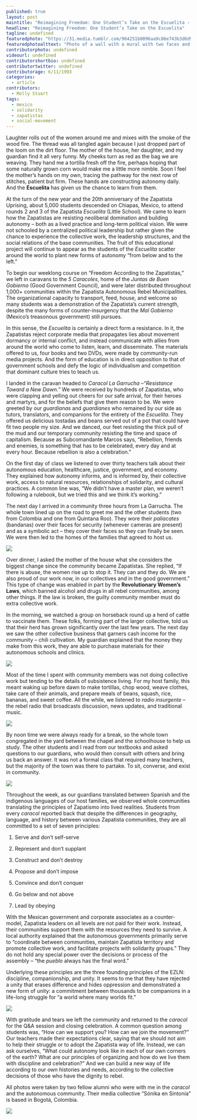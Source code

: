 ```yaml
---
published: true
layout: post
maintitle: "Reimagining Freedom: One Student’s Take on the Escuelita - {Young}ist"
headline: "Reimagining Freedom: One Student’s Take on the Escuelita"
tagline: undefined
featuredphoto: "https://31.media.tumblr.com/964251b0096aa9c86e743b3d6d9a0902/tumblr_inline_mzkbdeBhR61rkj9dw.png"
featuredphotoalttext: "Photo of a wall with a mural with two faces and EZLN slogans"
contributorphoto: undefined
videourl: undefined
contributorshortbio: undefined
contributortwitter: undefined
contributorage: 6/11/1993
categories: 
  - article
contributors: 
  - Molly Stuart
tags: 
  - mexico
  - solidarity
  - zapatistas
  - social-movement
---
```


Laughter rolls out of the women around me and mixes with the smoke of the wood fire. The thread was all tangled again because I just dropped part of the loom on the dirt floor. The mother of the house, her daughter, and my guardian find it all very funny. My cheeks turn as red as the bag we are weaving. They hand me a tortilla fresh off the fire, perhaps hoping that some naturally grown corn would make me a little more nimble. Soon I feel the mother’s hands on my own, tracing the pathway for the next row of stitches, patient but firm. These hands are constructing autonomy daily. And the **Escuelita** has given us the chance to learn from them.

At the turn of the new year and the 20th anniversary of the Zapatista Uprising, about 5,000 students descended on Chiapas, Mexico, to attend rounds 2 and 3 of the Zapatista *Escuelita* (Little School). We came to learn how the Zapatistas are resisting neoliberal domination and building autonomy – both as a lived practice and long-term political vision. We were not schooled by a centralized political leadership but rather given the chance to experience the collective work, the leadership structures, and the social relations of the base communities. The fruit of this educational project will continue to appear as the students of the *Escuelita* scatter around the world to plant new forms of autonomy “from below and to the left.”

To begin our weeklong course on “Freedom According to the Zapatistas,” we left in caravans to the *5 Caracoles*, home of the *Juntas de Buen Gobierno* (Good Government Council), and were later distributed throughout 1,000+ communities within the Zapatista Autonomous Rebel Municipalities. The organizational capacity to transport, feed, house, and welcome so many students was a demonstration of the Zapatista’s current strength, despite the many forms of counter-insurgency that the *Mal Gobierno* (Mexico’s treasonous government) still pursues.

In this sense, the *Escuelita* is certainly a direct form a resistance. In it, the Zapatistas reject corporate media that propagates lies about movement dormancy or internal conflict, and instead communicate with allies from around the world who come to listen, learn, and disseminate. The materials offered to us, four books and two DVDs, were made by community-run media projects. And the form of education is in direct opposition to that of government schools and defy the logic of individualism and competition that dominant culture tries to teach us. 

I landed in the caravan headed to *Caracol La Garrucha –“Resistance Toward a New Dawn.”* We were received by hundreds of Zapatistas, who were clapping and yelling out cheers for our safe arrival, for their heroes and martyrs, and for the beliefs that give them reason to be. We were greeted by our *guardianas* and *guardianes* who remained by our side as tutors, translators, and companions for the entirety of the *Escuelita*. They offered us delicious tostadas and beans served out of a pot that could have fit two people my size. And we danced, our feet resisting the thick pull of the mud and our temporary community resisting the time and space of capitalism. Because as Subcomandante Marcos says, “Rebellion, friends and enemies, is something that has to be celebrated, every day and at every hour. Because rebellion is also a celebration.”

On the first day of class we listened to over thirty teachers talk about their autonomous education, healthcare, justice, government, and economy. They explained how autonomy informs, and is informed by, their collective work, access to natural resources, relationships of solidarity, and cultural practices. A common line was, “We didn’t have a master plan, we weren’t following a rulebook, but we tried this and we think it’s working.”

The next day I arrived in a community three hours from La Garrucha. The whole town lined up on the road to greet me and the other students (two from Colombia and one from Quintana Roo). They wore their *paliacates* (bandanas) over their faces for security (whenever cameras are present) and as a symbolic act – they cover their faces so they can finally be seen. We were then led to the homes of the families that agreed to host us.

<img src='https://31.media.tumblr.com/eaa0fa99f6c4179572cf4c4a2cb8f1c1/tumblr_inline_mzkbgxUoEN1rkj9dw.png'/>



Over dinner, I asked the mother of the house what she considers the biggest change since the community became Zapatistas. She replied, “If there is abuse, the women rise up to stop it. They can and they do. We are also proud of our work now, in our collectives and in the good government.” This type of change was enabled in part by the **Revolutionary Women’s Laws**, which banned alcohol and drugs in all rebel communities, among other things. If the law is broken, the guilty community member must do extra collective work.

In the morning, we watched a group on horseback round up a herd of cattle to vaccinate them. These folks, forming part of the larger collective, told us that their herd has grown significantly over the last few years. The next day we saw the other collective business that garners cash income for the community – chili cultivation. My guardian explained that the money they make from this work, they are able to purchase materials for their autonomous schools and clinics.


<img src='https://31.media.tumblr.com/706446e72a04d90944b98b57b73aa3ec/tumblr_inline_mzkbegWo7b1rkj9dw.png' class='fr'/>


Most of the time I spent with community members was not doing collective work but tending to the details of subsistence living. For my host family, this meant waking up before dawn to make tortillas, chop wood, weave clothes, take care of their animals, and prepare meals of beans, squash, rice, bananas, and sweet coffee. All the while, we listened to *radio insurgente* – the rebel radio that broadcasts discussion, news updates, and traditional music.


<img src='https://31.media.tumblr.com/a819bd2581c729a900c9ae3031241297/tumblr_inline_mzkbf6jG1U1rkj9dw.png' class='fr'/>


By noon time we were always ready for a break, so the whole town congregated in the yard between the chapel and the schoolhouse to help us study. The other students and I read from our textbooks and asked questions to our guardians, who would then consult with others and bring us back an answer. It was not a formal class that required many teachers, but the majority of the town was there to partake. To sit, converse, and exist in community.


<img src='https://31.media.tumblr.com/4b0ab3d68f3fbaa4eb8ed49da463c785/tumblr_inline_mzkbithykE1rkj9dw.png' class='fl'/>


Throughout the week, as our guardians translated between Spanish and the indigenous languages of our host families, we observed whole communities translating the principles of Zapatismo into lived realities. Students from every *caracol* reported back that despite the differences in geography, language, and history between various Zapatista communities, they are all committed to a set of seven principles:


1. Serve and don’t self-serve

2. Represent and don’t supplant

3. Construct and don’t destroy

4. Propose and don’t impose

5. Convince and don’t conquer

6. Go below and not above

7. Lead by obeying 



With the Mexican government and corporate associates as a counter-model, Zapatista leaders on all levels are not paid for their work. Instead, their communities support them with the resources they need to survive. A local authority explained that the autonomous governments primarily serve to “coordinate between communities, maintain Zapatista territory and promote collective work, and facilitate projects with solidarity groups.” They do not hold any special power over the decisions or process of the assembly – “the *pueblo* always has the final word.”

Underlying these principles are the three founding principles of the EZLN: discipline, companionship, and unity. It seems to me that they have rejected a unity that erases difference and hides oppression and demonstrated a new form of unity: a commitment between thousands to be companions in a life-long struggle for “a world where many worlds fit.”

<img src='https://31.media.tumblr.com/7c0fe9e6c552a9926be50295ce6b65d1/tumblr_inline_mzkbh7ZRw71rkj9dw.png' class='col12'/>

With gratitude and tears we left the community and returned to the *caracol* for the Q&A session and closing celebration. A common question among students was, “How can we support you? How can we join the movement?” Our teachers made their expectations clear, saying that we should not aim to help their struggle or to adopt the Zapatista way of life. Instead, we can ask ourselves, “What could autonomy look like in each of our own corners of the earth? What are our principles of organizing and how do we live them with discipline and celebration?” And we can build a new way of life according to our own histories and needs, according to the collective decisions of those who have the dignity to rebel.

 All photos were taken by two fellow alumni who were with me in the *caracol* and the autonomous community. Their media collective “Sónika en Sintonía” is based in Bogotá, Colombia.

<img src='https://31.media.tumblr.com/83bda8ccbc0df58435d2db8655a67805/tumblr_inline_mzkbj6D6Mx1rkj9dw.png' class='col12'/>